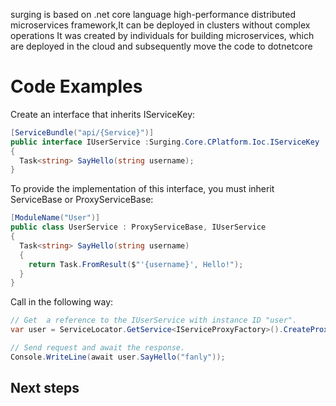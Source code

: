 surging is based on .net core language high-performance distributed microservices framework,It can be deployed in clusters without complex operations
It was created by individuals for building microservices, which are deployed in the cloud and subsequently move the code to dotnetcore

Code Examples
=============

Create an interface that inherits IServiceKey:
```c#
[ServiceBundle("api/{Service}")]
public interface IUserService :Surging.Core.CPlatform.Ioc.IServiceKey
{
  Task<string> SayHello(string username);
}
```

To provide the implementation of this interface, you must inherit ServiceBase or ProxyServiceBase:
```c#
[ModuleName("User")]
public class UserService : ProxyServiceBase, IUserService
{
  Task<string> SayHello(string username)
  {
    return Task.FromResult($"'{username}', Hello!");
  }
}
```

Call in the following way:
```c#
// Get  a reference to the IUserService with instance ID "user".
var user = ServiceLocator.GetService<IServiceProxyFactory>().CreateProxy<IUserService>("User");

// Send request and await the response.
Console.WriteLine(await user.SayHello("fanly"));
```

## Next steps
